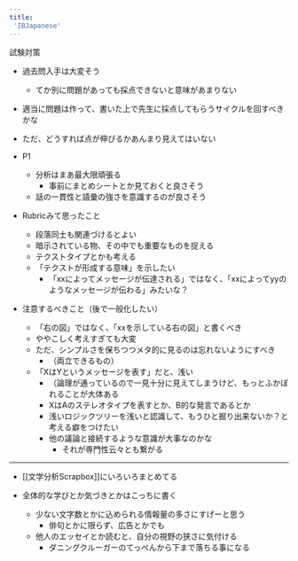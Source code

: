 ```yaml
---
title:
 'IBJapanese'
---
```


試験対策
- 過去問入手は大変そう
    - てか別に問題があっても採点できないと意味があまりない
- 適当に問題は作って、書いた上で先生に採点してもらうサイクルを回すべきかな

- ただ、どうすれば点が伸びるかあんまり見えてはいない

- P1
    - 分析はまあ最大限頑張る
        - 事前にまとめシートとか見ておくと良さそう
    - 話の一貫性と語彙の強さを意識するのが良さそう

- Rubricみて思ったこと
    - 段落同士も関連づけるとよい
    - 暗示されている物、その中でも重要なものを捉える
    - テクストタイプとかも考える
    - 「テクストが形成する意味」を示したい
        - 「xxによってメッセージが伝達される」ではなく、「xxによってyyのようなメッセージが伝わる」みたいな？

- 注意するべきこと（後で一般化したい）
    - 「右の図」ではなく、「xxを示している右の図」と書くべき
    - ややこしく考えすぎても大変
    - ただ、シンプルさを保ちつつメタ的に見るのは忘れないようにすべき
        - （両立できるもの）
    - 「XはYというメッセージを表す」だと、浅い
        - （論理が通っているので一見十分に見えてしまうけど、もっとふかぼれることが大体ある
        - XはAのステレオタイプを表すとか、B的な発言であるとか
        - 浅いロジックツリーを浅いと認識して、もうひと掘り出来ないか？と考える癖をつけたい
        - 他の議論と接続するような意識が大事なのかな
            - それが専門性云々とも繋がる
---
- [[文学分析Scrapbox]]にいろいろまとめてる

- 全体的な学びとか気づきとかはこっちに書く
    - 少ない文字数とかに込められる情報量の多さにすげーと思う
        - 俳句とかに限らず、広告とかでも
    - 他人のエッセイとか読むと、自分の視野の狭さに気付ける
        - ダニングクルーガーのてっぺんから下まで落ちる事になる

